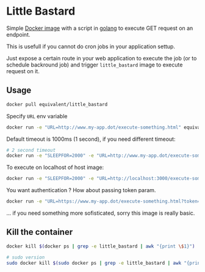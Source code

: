 # Little Bastard

Simple [Docker image](https://hub.docker.com/r/equivalent/little_bastard/) with a script in [golang](https://golang.org/) to
execute GET request on an endpoint.

This is usefull if you cannot do cron jobs in your application settup.

Just expose a certain route in your web application to execute the job
(or to schedule backround job) and trigger
`little_bastard` image to execute request on it.


## Usage

```bash
docker pull equivalent/little_bastard
```


Specify `URL` env variable


```bash
docker run -e "URL=http://www.my-app.dot/execute-something.html" equivalent/little_bastard
```

Default timeout is 1000ms (1 second), if you need different timeout:

```bash
# 2 second timeout
docker run -e "SLEEPFOR=2000" -e "URL=http://www.my-app.dot/execute-something.html" equivalent/little_bastard
```

To execute on localhost of host image:

```bash
docker run -e "SLEEPFOR=2000" -e "URL=http://localhost:3000/execute-something.html" --net="host" equivalent/little_bastard
```


You want authentication ? How about passing token param.

```bash
docker run -e "URL=https://www.my-app.dot/execute-something.html?token=1234556" --net="host" equivalent/little_bastard
```

... if you need something more sofisticated, sorry this image is really basic.

## Kill the container

```bash
docker kill $(docker ps | grep -e little_bastard | awk "{print \$1}")

# sudo version
sudo docker kill $(sudo docker ps | grep -e little_bastard | awk "{print \$1}")
```

